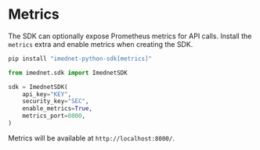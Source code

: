 # Metrics

The SDK can optionally expose Prometheus metrics for API calls. Install the `metrics` extra and enable metrics when creating the SDK.

```bash
pip install "imednet-python-sdk[metrics]"
```

```python
from imednet.sdk import ImednetSDK

sdk = ImednetSDK(
    api_key="KEY",
    security_key="SEC",
    enable_metrics=True,
    metrics_port=8000,
)
```

Metrics will be available at `http://localhost:8000/`.
